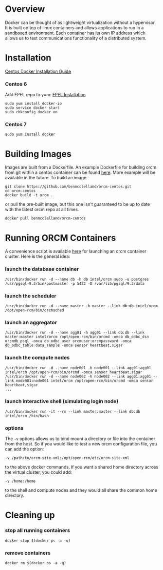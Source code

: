 # Overview
Docker can be thought of as lightweight virtualization without a hypervisor.  It is built on top of linux containers and allows applications to run in a sandboxed environment.  Each container has its own IP address which allows us to test communications functionality of a distributed system.

# Installation
[Centos Docker Installation Guide](https://docs.docker.com/installation/centos/)
### Centos 6
Add EPEL repo to yum:
[EPEL Installation](https://fedoraproject.org/wiki/EPEL#How_can_I_use_these_extra_packages.3F)
```
sudo yum install docker-io
sudo service docker start
sudo chkconfig docker on
```
### Centos 7
```
sudo yum install docker
```

# Building Images
Images are built from a Dockerfile.  An example Dockerfile for building orcm from git within a centos container can be found [here](https://github.com/benmcclelland/orcm-centos/blob/master/Dockerfile).  More example will be available in the future. To build an image:
```
git clone https://github.com/benmcclelland/orcm-centos.git
cd orcm-centos
docker build -t orcm .
```
or pull the pre-built image, but this one isn't guaranteed to be up to date with the latest orcm repo at all times.
```
docker pull benmcclelland/orcm-centos
```

# Running ORCM Containers
A convenience script is available [here](https://github.com/benmcclelland/orcm-centos/blob/master/run-orcm.pl) for launching an orcm container cluster.  Here is the general idea:
### launch the database container
```
/usr/bin/docker run -d --name db -h db intel/orcm sudo -u postgres /usr/pgsql-9.3/bin/postmaster -p 5432 -D /var/lib/pgsql/9.3/data
```
### launch the scheduler
```
/usr/bin/docker run -d --name master -h master --link db:db intel/orcm /opt/open-rcm/bin/orcmsched
```
### launch an aggregator
```
/usr/bin/docker run -d --name agg01 -h agg01 --link db:db --link master:master intel/orcm /opt/open-rcm/bin/orcmd -omca db_odbc_dsn orcmdb_psql -omca db_odbc_user orcmuser:orcmpassword -omca db_odbc_table data_sample -omca sensor heartbeat,sigar
```
### launch the compute nodes
```
/usr/bin/docker run -d --name node001 -h node001 --link agg01:agg01 intel/orcm /opt/open-rcm/bin/orcmd -omca sensor heartbeat,sigar 
/usr/bin/docker run -d --name node002 -h node002 --link agg01:agg01 --link node001:node001 intel/orcm /opt/open-rcm/bin/orcmd -omca sensor heartbeat,sigar 
...
```
### launch interactive shell (simulating login node)
```
/usr/bin/docker run -it --rm --link master:master --link db:db intel/orcm /bin/bash 
```
### options
The `-v` options allows us to bind mount a directory or file into the container from the host.  So if you would like to test a new orcm configuration file, you can add the option:
```
-v /path/to/orcm-site.xml:/opt/open-rcm/etc/orcm-site.xml
```
to the above docker commands.  If you want a shared home directory across the virtual cluster, you could add:
```
-v /home:/home
```
to the shell and compute nodes and they would all share the common home directory.

# Cleaning up
### stop all running containers
```
docker stop $(docker ps -a -q)
```
### remove containers
```
docker rm $(docker ps -a -q)
```